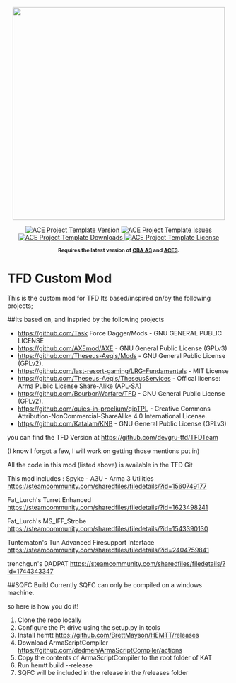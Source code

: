 <p align="center">
    <img src="art/Asset 1@2048x.png" width="480">
</p>

<p align="center">
    <a href="https://github.com/devgru-tfd/TFDTeam/releases/latest">
        <img src="https://img.shields.io/badge/Version-1.0.1-blue.svg?style=flat-square" alt="ACE Project Template Version">
    </a>
    <a href="https://github.com/devgru-tfd/TFDTeam/issues">
        <img src="https://img.shields.io/github/issues-raw/YonVclaw/Mod_Template.svg?style=flat-square&label=Issues" alt="ACE Project Template Issues">
    </a>
    <a href="https://github.com/devgru-tfd/TFDTeam/releases">
        <img src="https://img.shields.io/github/downloads/YonVclaw/Mod_Template/total.svg?style=flat-square&label=Downloads" alt="ACE Project Template Downloads">
    </a>
    <a href="https://github.com/devgru-tfd/TFDTeam/blob/master/LICENSE">
        <img src="https://img.shields.io/badge/License-MIT-red.svg?style=flat-square" alt="ACE Project Template License">
    </a>
</p>

<p align="center">
    <sup><strong>Requires the latest version of <a href="https://github.com/CBATeam/CBA_A3/releases">CBA A3</a> and <a href="https://github.com/acemod/ACE3/releases">ACE3</a>.<br/></strong></sup>
</p>

# TFD Custom Mod


This is the custom mod for TFD
Its based/inspired on/by the following projects;

##Its based on, and inspried by the following projects
- https://github.com/Task Force Dagger/Mods  -  GNU GENERAL PUBLIC LICENSE
- https://github.com/AXEmod/AXE - GNU General Public License (GPLv3)
- https://github.com/Theseus-Aegis/Mods - GNU General Public License (GPLv2).
- https://github.com/last-resort-gaming/LRG-Fundamentals - MIT License
- https://github.com/Theseus-Aegis/TheseusServices - Offical license: Arma Public License Share-Alike (APL-SA)
- https://github.com/BourbonWarfare/TFD - GNU General Public License (GPLv2).
- https://github.com/quies-in-proelium/qipTPL - Creative Commons Attribution-NonCommercial-ShareAlike 4.0 International License.
- https://github.com/Katalam/KNB - GNU General Public License (GPLv3)


you can find the TFD Version at https://github.com/devgru-tfd/TFDTeam

(I know I forgot a few, I will work on getting those mentions put in)

All the code in this mod (listed above) is available in the TFD Git

This mod includes :
Spyke - A3U - Arma 3 Utilities
https://steamcommunity.com/sharedfiles/filedetails/?id=1560749177

Fat_Lurch's Turret Enhanced
https://steamcommunity.com/sharedfiles/filedetails/?id=1623498241

Fat_Lurch's MS_IFF_Strobe
https://steamcommunity.com/sharedfiles/filedetails/?id=1543390130

Tuntematon's Tun Advanced Firesupport Interface
https://steamcommunity.com/sharedfiles/filedetails/?id=2404759841

trenchgun's DADPAT
https://steamcommunity.com/sharedfiles/filedetails/?id=1744343347




##SQFC Build
Currently SQFC can only be compiled on a windows machine.

so here is how you do it!

1. Clone the repo locally
2. Configure the P: drive using the setup.py in tools
3. Install hemtt https://github.com/BrettMayson/HEMTT/releases
4. Download ArmaScriptCompiler https://github.com/dedmen/ArmaScriptCompiler/actions
5. Copy the contents of ArmaScriptCompiler to the root folder of KAT
6. Run hemtt build --release
6. SQFC will be included in the release in the /releases folder